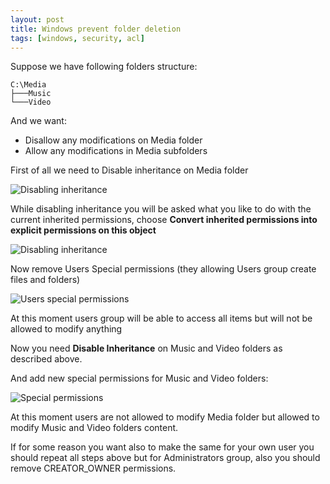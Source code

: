 ```yaml
---
layout: post
title: Windows prevent folder deletion
tags: [windows, security, acl]
---
```


Suppose we have following folders structure:

```
C:\Media
├───Music
└───Video
```

And we want:

 * Disallow any modifications on Media folder
 * Allow any modifications in Media subfolders

First of all we need to Disable inheritance on Media folder

![Disabling inheritance](http://mac-blog.org.ua/images/win-acl/1.png)

While disabling inheritance you will be asked what you like to do with the current inherited permissions, choose **Convert inherited permissions into explicit permissions on this object**

![Disabling inheritance](http://mac-blog.org.ua/images/win-acl/2.png)

Now remove Users Special permissions (they allowing Users group create files and folders)

![Users special permissions](http://mac-blog.org.ua/images/win-acl/3.png)

At this moment users group will be able to access all items but will not be allowed to modify anything

Now you need **Disable Inheritance** on Music and Video folders as described above.

And add new special permissions for Music and Video folders:

![Special permissions](http://mac-blog.org.ua/images/win-acl/4.png)

At this moment users are not allowed to modify Media folder but allowed to modify Music and Video folders content.

If for some reason you want also to make the same for your own user you should repeat all steps above but for Administrators group, also you should remove CREATOR_OWNER permissions.